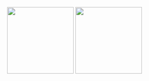 <div align="center">
  <br/>
  <img height="150px" src="https://github-readme-stats.vercel.app/api?username=pj-25&show_icons=true&theme=github_dark&custom_title=🚀+Prashant+Joshi's+GitHub+Stats&include_all_commits=true">
  <img height="150px" src="https://github-readme-stats.vercel.app/api/top-langs/?username=pj-25&layout=compact&theme=github_dark&custom_title=🏗️+Most+Language+Used">
  <br/>
</div>
